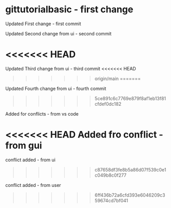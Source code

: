 # gittutorialbasic - first change

Updated First change - first commit

Updated Second change from ui  - second commit

<<<<<<< HEAD
=======
Updated Third change from ui  - third commit
<<<<<<< HEAD
>>>>>>> origin/main
=======

Updated Fourth change from ui  - fourth commit
>>>>>>> 5ce891c6c7769e879f8af1eb13f81cfdef0dc182

Added for conflicts - from vs code

<<<<<<< HEAD
Added fro conflict - from gui
=======
conflict added - from ui
>>>>>>> c87658df3fe8b5a86d07f539c0e1c049b8c0f277

conflict added - from user
>>>>>>> 6ff436b72a6cfd393e6046209c359674cd7bf041

